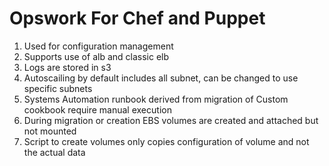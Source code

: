 # Opswork For Chef and Puppet
1. Used for configuration management 
2. Supports use of alb and classic elb
3. Logs are stored in s3
4. Autoscailing by default includes all subnet, can be changed to use specific subnets
5. Systems Automation runbook derived from migration of Custom cookbook require manual execution
6. During migration or creation  EBS volumes are created and attached but not mounted 
7. Script to create volumes only copies configuration of volume and not the actual data
